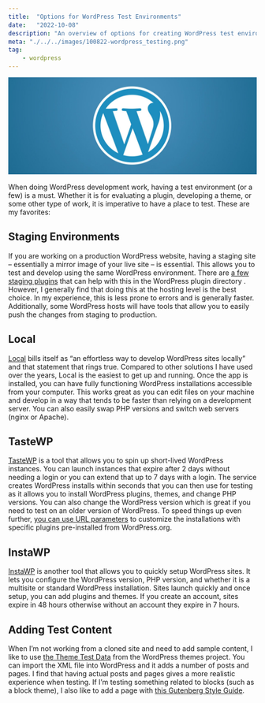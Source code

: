 ```yaml
---
title:  "Options for WordPress Test Environments"
date:   "2022-10-08"
description: "An overview of options for creating WordPress test environments."
meta: "./../../images/100822-wordpress_testing.png"
tag: 
    - wordpress
---
```


![photo of broken glass, or the state of my node_modules](./../../images/100822-wordpress_testing.png)

When doing WordPress development work, having a test environment (or a few) is a must. Whether it is for evaluating a plugin, developing a theme, or some other type of work, it is imperative to have a place to test. These are my favorites:

## Staging Environments

If you are working on a production WordPress website, having a staging site – essentially a mirror image of your live site – is essential. This allows you to test and develop using the same WordPress environment. There are [a few staging plugins](https://wordpress.org/plugins/search/staging/) that can help with this in the WordPress plugin directory . However, I generally find that doing this at the hosting level is the best choice. In my experience, this is less prone to errors and is generally faster. Additionally, some WordPress hosts will have tools that allow you to easily push the changes from staging to production.

## Local 

[Local](https://localwp.com/) bills itself as “an effortless way to develop WordPress sites locally” and that statement that rings true. Compared to other solutions I have used over the years, Local is the easiest  to get up and running. Once the app is installed, you can have fully functioning WordPress installations accessible from your computer. This works great as you can edit files on your machine and develop in a way that tends to be faster than relying on a development server. You can also easily swap PHP versions and switch web servers (nginx or Apache).

## TasteWP

[TasteWP](https://tastewp.com/) is a tool that allows you to spin up short-lived WordPress instances. You can launch  instances that expire after 2 days without needing a login or you can extend that up to 7 days with a login. The service creates WordPress installs within seconds that you can then use for testing as it allows you to install WordPress plugins, themes, and change PHP versions. You can also change the WordPress version which is great if you need to test on an older version of WordPress. To speed things up even further, [you can use URL parameters](https://tastewp.com/blog/use-links-to-spin-up-a-site/) to customize the installations with specific plugins pre-installed from WordPress.org.

## InstaWP

[InstaWP](https://instawp.com/) is another tool that allows you to quickly setup WordPress sites. It lets you configure the WordPress version, PHP version, and whether it is a multisite or standard WordPress installation. Sites launch quickly and once setup, you can add plugins and themes. If you create an account, sites expire in 48 hours otherwise without an account they expire in 7 hours. 

## Adding Test Content

When I’m not working from a cloned site and need to add sample content, I like to use [the Theme Test Data](https://github.com/WPTT/theme-test-data) from the WordPress themes project. You can import the XML file into WordPress and it adds a number of posts and pages. I find that having actual posts and pages gives a more realistic experience when testing. If I’m testing something related to blocks (such as a block theme), I also like to add a page with [this Gutenberg Style Guide](https://gist.github.com/colorful-tones/2e37d2a33ca426fc6ed0e67f70cdc2df). 